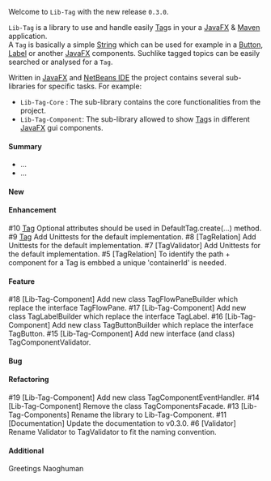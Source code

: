 Welcome to `Lib-Tag` with the new release `0.3.0`.

`Lib-Tag` is a library to use and handle easily [Tag]s in your a [JavaFX] & [Maven] 
application.  
A `Tag` is basically a simple [String] which can be used for example in a [Button], 
[Label] or another [JavaFX] components. Suchlike tagged topics can be easily searched 
or analysed for a `Tag`.

Written in [JavaFX] and [NetBeans IDE] the project contains several sub-libraries 
for specific tasks. For example:
* `Lib-Tag-Core`     : The sub-library contains the core functionalities from the project.
* `Lib-Tag-Component`: The sub-library allowed to show [Tag]s in different [JavaFX] gui components.



#### Summary
* ...
* ...



#### New



#### Enhancement
#10 [Tag] Optional attributes should be used in DefaultTag.create(...) method.
#9  [Tag] Add Unittests for the default implementation.
#8  [TagRelation] Add Unittests for the default implementation.
#7  [TagValidator] Add Unittests for the default implementation.
#5  [TagRelation] To identify the path + component for a Tag is embbed a unique 'containerId' is needed.



#### Feature
#18 [Lib-Tag-Component] Add new class TagFlowPaneBuilder which replace the interface TagFlowPane.
#17 [Lib-Tag-Component] Add new class TagLabelBuilder which replace the interface TagLabel.
#16 [Lib-Tag-Component] Add new class TagButtonBuilder which replace the interface TagButton.
#15 [Lib-Tag-Component] Add new interface (and class) TagComponentValidator.



#### Bug



#### Refactoring
#19 [Lib-Tag-Component] Add new class TagComponentEventHandler.
#14 [Lib-Tag-Component] Remove the class TagComponentsFacade.
#13 [Lib-Tag-Components] Rename the library to Lib-Tag-Component.
#11 [Documentation] Update the documentation to v0.3.0.
#6  [Validator] Rename Validator to TagValidator to fit the naming convention.



#### Additional



Greetings
Naoghuman



[//]: # (Issues which will be integrated in this release)



[//]: # (Links)
[Button]:https://docs.oracle.com/javase/8/javafx/api/javafx/scene/control/Button.html
[JavaFX]:http://docs.oracle.com/javase/8/javase-clienttechnologies.htm
[Label]:https://docs.oracle.com/javase/8/javafx/api/javafx/scene/control/Label.html
[Maven]:http://maven.apache.org/
[NetBeans IDE]:https://netbeans.org/
[String]:https://docs.oracle.com/javase/8/docs/api/java/lang/String.html
[Tag]:https://github.com/Naoghuman/lib-tag/blob/master/lib-tag-core/src/main/java/com/github/naoghuman/lib/tag/core/Tag.java
